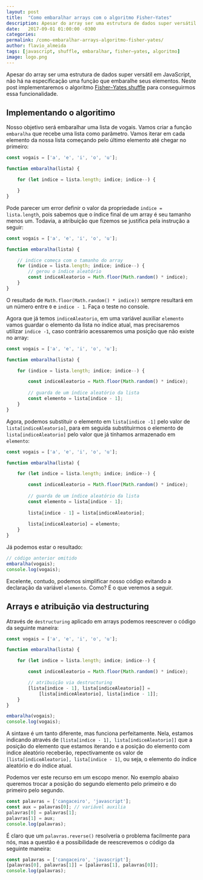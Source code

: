 ```yaml
---
layout: post
title:  "Como embaralhar arrays com o algoritmo Fisher–Yates"
description: Apesar do array ser uma estrutura de dados super versátil em JavaScript, não há na especificação uma função que embaralhe seus elementos. Neste post implementaremos o algoritmo Fisher–Yates shuffle para conseguirmos essa funcionalidade.
date:   2017-09-01 01:00:00 -0300
categories:
permalink: /como-embaralhar-arrays-algoritmo-fisher-yates/
author: flavio_almeida
tags: [javascript, shuffle, embaralhar, fisher–yates, algoritmo]
image: logo.png
---
```


Apesar do array ser uma estrutura de dados super versátil em JavaScript, não há na especificação uma função que embaralhe seus elementos. Neste post implementaremos o algoritmo <a href="https://en.wikipedia.org/wiki/Fisher%E2%80%93Yates_shuffle" target="_blank">Fisher–Yates shuffle</a> para conseguirmos essa funcionalidade.

## Implementando o algoritimo 

Nosso objetivo será embaralhar uma lista de vogais. Vamos criar a função `embaralha` que recebe uma lista como parâmetro. Vamos iterar em cada elemento da nossa lista começando pelo último elemento até chegar no primeiro:

```javascript
const vogais = ['a', 'e', 'i', 'o', 'u'];

function embaralha(lista) {

    for (let indice = lista.length; indice; indice--) {

    }
}
```
Pode parecer um error definir o valor da propriedade `indice = lista.length`, pois sabemos que o índice final de um array é seu tamanho menos um. Todavia, a atribuição que fizemos se justifica pela instrução a seguir:


```javascript
const vogais = ['a', 'e', 'i', 'o', 'u'];

function embaralha(lista) {

    // indice começa com o tamanho do array
    for (indice = lista.length; indice; indice--) {
        // gerou o índice aleatório
        const indiceAleatorio = Math.floor(Math.random() * indice);
    }
}
```

O resultado de `Math.floor(Math.random() * indice))` sempre resultará em un número entre `0` e `indice - 1`. Faça o teste no console.

Agora que já temos `indiceAleatorio`, em uma variável auxiliar `elemento` vamos guardar o elemento da lista no índice atual, mas precisaremos utilizar `indice -1`, caso contrário acessaremos uma posição que não existe no array:

```javascript 
const vogais = ['a', 'e', 'i', 'o', 'u'];

function embaralha(lista) {

    for (indice = lista.length; indice; indice--) {

        const indiceAleatorio = Math.floor(Math.random() * indice);
        
        // guarda de um índice aleatório da lista
        const elemento = lista[indice - 1];
    }
}
```

Agora, podemos substituir o elemento em `lista[indice -1]` pelo valor de `lista[indiceAleatorio]`, para em seguida substituirmos o elemento de `lista[indiceAleatorio]` pelo valor que já tínhamos armazenado em `elemento`:

```javascript 
const vogais = ['a', 'e', 'i', 'o', 'u'];

function embaralha(lista) {

    for (let indice = lista.length; indice; indice--) {

        const indiceAleatorio = Math.floor(Math.random() * indice);
        
        // guarda de um índice aleatório da lista
        const elemento = lista[indice - 1];
        
        lista[indice - 1] = lista[indiceAleatorio];
        
        lista[indiceAleatorio] = elemento;
    }
}
```

Já podemos estar o resultado:

```javascript
// código anterior omitido 
embaralha(vogais);
console.log(vogais);
```

Excelente, contudo, podemos simplificar nosso código evitando a declaração da variável `elemento`. Como? É o que veremos a seguir.

## Arrays e atribuição via destructuring

Através de `destructuring` aplicado em arrays podemos reescrever o código da seguinte maneira:

```javascript
const vogais = ['a', 'e', 'i', 'o', 'u'];

function embaralha(lista) {

    for (let indice = lista.length; indice; indice--) {

        const indiceAleatorio = Math.floor(Math.random() * indice);

        // atribuição via destructuring
        [lista[indice - 1], lista[indiceAleatorio]] = 
            [lista[indiceAleatorio], lista[indice - 1]];
    }
}

embaralha(vogais);
console.log(vogais);
```
A sintaxe é um tanto diferente, mas funciona perfeitamente. Nela, estamos indicando através de `[lista[indice - 1], lista[indiceAleatorio]]` que a posição do elemento que estamos iterando e a posição do elemento com índice aleatório receberão, repectivamente os valor de ` [lista[indiceAleatorio], lista[indice - 1]`, ou seja, o elemento do índice aleatório e do índice atual.

Podemos ver este recurso em um escopo menor. No exemplo abaixo queremos trocar a posição do segundo elemento pelo primeiro e do primeiro pelo segundo. 

```javascript
const palavras = ['cangaceiro', 'javascript'];
const aux = palavras[0]; // variável auxilia
palavras[0] = palavras[1];
palavras[1] = aux;
console.log(palavras);
```

É claro que um `palavras.reverse()` resolveria o problema facilmente para nós, mas a questão é a possibilidade de reescrevemos o código da seguinte maneira:

```javascript
const palavras = ['cangaceiro', 'javascript'];
[palavras[0], palavras[1]] = [palavras[1], palavras[0]];
console.log(palavras);
```

